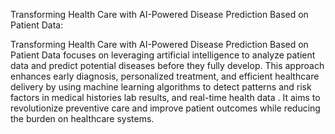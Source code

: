 Transforming Health Care with AI-Powered Disease Prediction Based on Patient Data:

Transforming Health Care with AI-Powered Disease Prediction Based on Patient Data focuses 
on leveraging artificial intelligence to analyze patient data and predict potential diseases
before they fully develop. This approach enhances early diagnosis, personalized treatment,
and efficient healthcare delivery by using machine learning algorithms to detect patterns 
and risk factors in medical histories lab results, and real-time health data
. It aims to revolutionize preventive care and improve patient outcomes while reducing the burden on healthcare systems.
